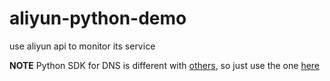 # aliyun-python-demo
use aliyun api to monitor its service 

**NOTE**
Python SDK for DNS is different with [others](https://help.aliyun.com/document_detail/aliyun-command-line-interface/reference/SDK-list.html), so just use the one [here](http://develop.aliyun.com/api)
